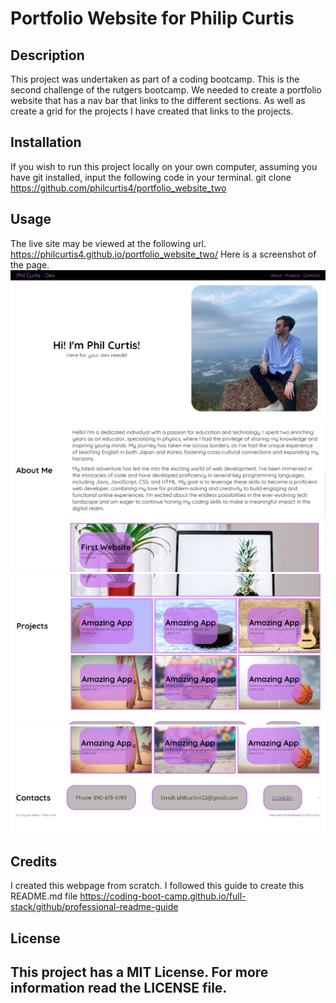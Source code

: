 # Portfolio Website for Philip Curtis
## Description
This project was undertaken as part of a coding bootcamp. This is the second challenge of the rutgers bootcamp. We needed to create a portfolio website that has a nav bar that links to the different sections. As well as create a grid for the projects I have created that links to the projects. 

## Installation
If you wish to run this project locally on your own computer, assuming you have git installed, input the following code in your terminal.
git clone https://github.com/philcurtis4/portfolio_website_two

## Usage
The live site may be viewed at the following url.
https://philcurtis4.github.io/portfolio_website_two/
Here is a screenshot of the page.
![Top of page](./assests/images/screenshot-one.jpg)
![Mid section of page](./assests/images/screenshot-two.jpg)
![Mid Sectoion of page](./assests/images/screenshot-three.jpg)
![Bottom of page](./assests/images/screenshot-four.jpg)
    
    
## Credits
I created this webpage from scratch.
I followed this guide to create this README.md file
https://coding-boot-camp.github.io/full-stack/github/professional-readme-guide
## License
This project has a MIT License. For more information read the LICENSE file.
---